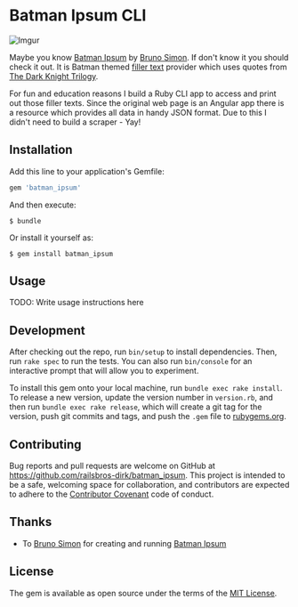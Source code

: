 # Batman Ipsum CLI

![Imgur](http://i.imgur.com/d2LlrsG.gifv)

Maybe you know [Batman Ipsum](http://batman-ipsum.com/) by [Bruno Simon](http://bruno-simon.com/). If don't know it you should check it out. It is Batman themed [filler text](https://en.wikipedia.org/wiki/Filler_text) provider which uses quotes from [The Dark Knight Trilogy](https://en.wikipedia.org/wiki/The_Dark_Knight_Trilogy).

For fun and education reasons I build a Ruby CLI app to access and print out those filler texts. Since the original web page is an Angular app there is a resource which provides all data in handy JSON format. Due to this I didn't need to build a scraper - Yay!

## Installation

Add this line to your application's Gemfile:

```ruby
gem 'batman_ipsum'
```

And then execute:

    $ bundle

Or install it yourself as:

    $ gem install batman_ipsum

## Usage

TODO: Write usage instructions here

## Development

After checking out the repo, run `bin/setup` to install dependencies. Then, run `rake spec` to run the tests. You can also run `bin/console` for an interactive prompt that will allow you to experiment.

To install this gem onto your local machine, run `bundle exec rake install`. To release a new version, update the version number in `version.rb`, and then run `bundle exec rake release`, which will create a git tag for the version, push git commits and tags, and push the `.gem` file to [rubygems.org](https://rubygems.org).

## Contributing

Bug reports and pull requests are welcome on GitHub at https://github.com/railsbros-dirk/batman_ipsum. This project is intended to be a safe, welcoming space for collaboration, and contributors are expected to adhere to the [Contributor Covenant](http://contributor-covenant.org) code of conduct.

## Thanks

* To [Bruno Simon](http://bruno-simon.com/) for creating and running [Batman Ipsum](http://batman-ipsum.com/)

## License

The gem is available as open source under the terms of the [MIT License](http://opensource.org/licenses/MIT).


